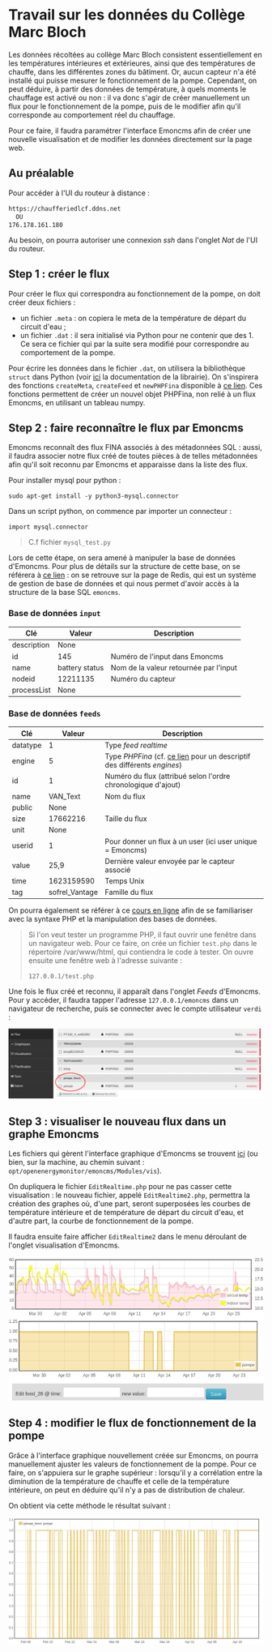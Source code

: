 # Travail sur les données du Collège Marc Bloch 

Les données récoltées au collège Marc Bloch consistent essentiellement en les températures intérieures et extérieures, ainsi que des températures de chauffe, dans les différentes zones du bâtiment. Or, aucun capteur
n'a été installé qui puisse mesurer le fonctionnement de la pompe. Cependant, on peut déduire, à partir des données de température, à quels moments le chauffage est activé ou non :
il va donc s'agir de créer manuellement un flux pour le fonctionnement de la pompe, puis de le modifier afin qu'il corresponde au comportement réel du chauffage. 

Pour ce faire, il faudra paramétrer l'interface Emoncms afin de créer une nouvelle visualisation et de modifier les données directement sur la page web. 


## Au préalable 

Pour accéder à l'UI du routeur à distance : 
```
https://chaufferiedlcf.ddns.net 
  OU
176.178.161.180
```

Au besoin, on pourra autoriser une connexion *ssh* dans l'onglet *Nat* de l'UI du routeur. 


## Step 1 : créer le flux 

Pour créer le flux qui correspondra au fonctionnement de la pompe, on doit créer deux fichiers : 
* un fichier `.meta` : on copiera le meta de la température de départ du circuit d'eau ;
* un fichier `.dat` : il sera initialisé via Python pour ne contenir que des 1. Ce sera ce fichier qui par la suite sera modifié pour correspondre au comportement de la pompe. 

Pour écrire les données dans le fichier `.dat`, on utilisera la bibliothèque `struct` dans Python (voir [ici](https://docs.python.org/3/library/struct.html) la documentation de la librairie). 
On s'inspirera des fonctions `createMeta`, `createFeed` et `newPHPFina` disponible à [ce lien](https://github.com/alexandrecuer/tf_works/blob/master/BIOS/src/tools/phpfina.py). Ces fonctions permettent de créer un nouvel objet PHPFina, non relié à un flux Emoncms, en utilisant un tableau numpy. 


## Step 2 : faire reconnaître le flux par Emoncms 

Emoncms reconnaît des flux FINA associés à des métadonnées SQL : aussi, il faudra associer notre flux créé de toutes pièces à de telles métadonnées afin qu'il soit reconnu par Emoncms et apparaisse dans la liste des flux. 

Pour installer mysql pour python : 

```
sudo apt-get install -y python3-mysql.connector
```

Dans un script python, on commence par importer un connecteur :

```
import mysql.connector
```

> C.f fichier `mysql_test.py`

Lors de cette étape, on sera amené à manipuler la base de données d'Emoncms. Pour plus de détails sur la structure de cette base, on se référera à [ce lien](https://github.com/emoncms/emoncms/blob/master/default.emonpi.settings.php#L38) : on se retrouve sur la page de Redis, qui est un système de gestion de base de données et qui nous permet d'avoir accès à la structure de la base SQL `emoncms`.   


### Base de données `input`

Clé | Valeur | Description 
--|--|--
description | None | 
id | 145 | Numéro de l'input dans Emoncms 
name | battery status | Nom de la valeur retournée par l'input 
nodeid | 12211135 | Numéro du capteur 
processList | None | 

### Base de données `feeds`

Clé | Valeur | Description 
--|--|--
datatype | 1 | Type *feed realtime* 
engine | 5 | Type *PHPFina* (cf. [ce lien](https://github.com/emoncms/emoncms/blob/master/default.emonpi.settings.php) pour un descriptif des différents *engines*)
id | 1 | Numéro du flux (attribué selon l'ordre chronologique d'ajout) 
name | VAN_Text | Nom du flux 
public | None | 
size | 17662216 | Taille du flux 
unit | None | 
userid | 1 | Pour donner un flux à un user (ici user unique = Emoncms) 
value | 25,9 | Dernière valeur envoyée par le capteur associé 
time | 1623159590 | Temps Unix
tag | sofrel_Vantage | Famille du flux 


On pourra également se référer à ce [cours en ligne]( https://openclassrooms.com/fr/courses/918836-concevez-votre-site-web-avec-php-et-mysql/914508-ecrivez-des-donnees) afin de se familiariser avec la syntaxe PHP et la manipulation des bases de données. 

> Si l'on veut tester un programme PHP, il faut ouvrir une fenêtre dans un navigateur web. Pour ce faire, on crée un fichier `test.php` dans le répertoire /var/www/html, qui contiendra le code à tester. On ouvre ensuite une fenêtre web à l'adresse suivante : 
> ```
> 127.0.0.1/test.php
> ```


Une fois le flux créé et reconnu, il apparaît dans l'onglet *Feeds* d'Emoncms. Pour y accéder, il faudra tapper l'adresse `127.0.0.1/emoncms` dans un navigateur de recherche, puis se connecter avec le compte utilisateur `verdi` :

![nouveau flux reconnu](images/newflux.png)


## Step 3 : visualiser le nouveau flux dans un graphe Emoncms
  
Les fichiers qui gèrent l'interface graphique d'Emoncms se trouvent [ici](https://github.com/emoncms/emoncms/tree/master/Modules/vis) (ou bien, sur la machine, au chemin suivant : `opt/openenergymonitor/emoncms/Modules/vis`).

On dupliquera le fichier `EditRealtime.php` pour ne pas casser cette visualisation : le nouveau fichier, appelé `EditRealtime2.php`, permettra la création des graphes où, d'une part, seront superposées les courbes de température intérieure et de température de départ du circuit d'eau, et d'autre part, la courbe de fonctionnement de la pompe. 

Il faudra ensuite faire afficher `EditRealtime2` dans le menu déroulant de l'onglet visualisation d'Emoncms. 

![nouveau graphe pompe](images/interface.png)



## Step 4 : modifier le flux de fonctionnement de la pompe

Grâce à l'interface graphique nouvellement créée sur Emoncms, on pourra manuellement ajuster les valeurs de fonctionnement de la pompe. Pour ce faire, on s'appuiera sur le graphe supérieur : lorsqu'il y a corrélation entre la diminution de la température de chauffe et celle de la température intérieure, on peut en déduire qu'il n'y a pas de distribution de chaleur. 

On obtient via cette méthode le résultat suivant : 

![resultat pompe](images/result_pompe.png)





